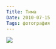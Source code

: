 ```yaml
---
Title: Тима
Date: 2010-07-15
Tags: фотография
---
```


<a href="http://www.flickr.com/photos/alexeypegov/4796458300/sizes/z/"><img src="http://farm5.static.flickr.com/4122/4796458300_c5ccee38be_z.jpg" /></a>